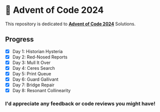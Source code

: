 # 🎄 Advent of Code 2024
This repository is dedicated to [**Advent of Code 2024**](https://adventofcode.com/2024) Solutions.

## Progress
- [x] Day 1: Historian Hysteria
- [x] Day 2: Red-Nosed Reports
- [x] Day 3: Mull It Over
- [x] Day 4: Ceres Search
- [x] Day 5: Print Queue
- [x] Day 6: Guard Gallivant
- [x] Day 7: Bridge Repair
- [x] Day 8: Resonant Collinearity

### I'd appreciate any feedback or code reviews you might have!
